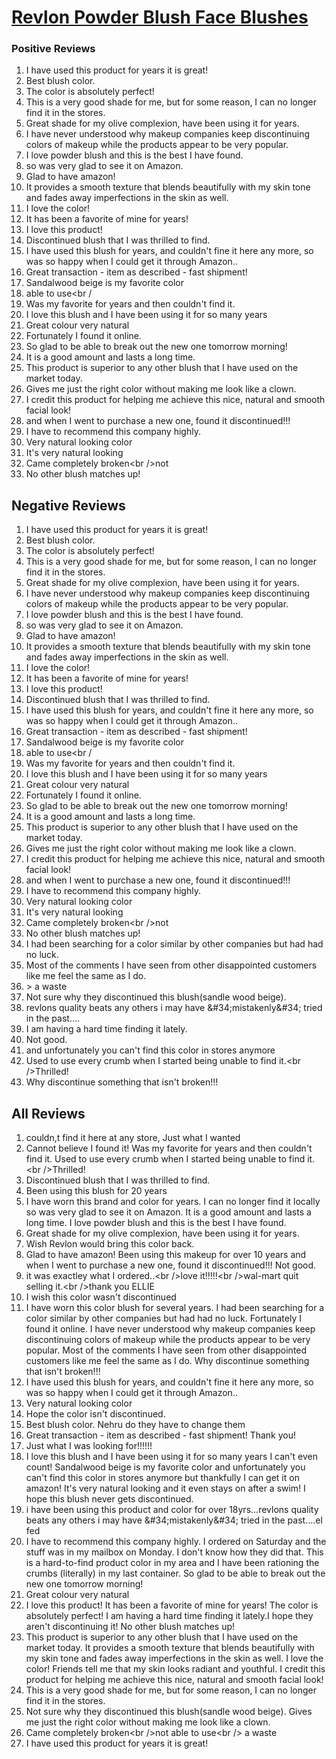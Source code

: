 # [Revlon Powder Blush Face Blushes](https://products.checkmycream.com/products/Revlon-Powder-Blush-Face-Blushes.html)

### Positive Reviews

<ol>
      <li>I have used this product for years it is great!</li>
      <li>Best blush color.</li>
      <li>The color is absolutely perfect!  </li>
      <li>This is a very good shade for me, but for some reason, I can no longer find it in the stores.</li>
      <li>Great shade for my olive complexion, have been using it for years.</li>
      <li>I have never understood why makeup companies keep discontinuing colors of makeup while the products appear to be very popular.  </li>
      <li>I love powder blush and this is the best I have found.</li>
      <li>so was very glad to see it on Amazon.  </li>
      <li>Glad to have amazon!  </li>
      <li>It provides a smooth texture that blends beautifully with my skin tone and fades away imperfections in the skin as well.</li>
      <li>I love the color!</li>
      <li>It has been a favorite of mine for years!</li>
      <li>I love this product!</li>
      <li>Discontinued blush that I was thrilled to find.</li>
      <li>I have used this blush for years, and couldn&#x27;t fine it here any more, so was so happy when I could get it through Amazon..</li>
      <li>Great transaction - item as described - fast shipment!  </li>
      <li>Sandalwood beige is my favorite color</li>
      <li>able to use&lt;br /</li>
      <li>Was my favorite for years and then couldn&#x27;t find it.  </li>
      <li>I love this blush and I have been using it for so many years</li>
      <li>Great colour very natural</li>
      <li>Fortunately I found it online.</li>
      <li>So glad to be able to break out the new one tomorrow morning!</li>
      <li>It is a good amount and lasts a long time.  </li>
      <li>This product is superior to any other blush that I have used on the market today.  </li>
      <li>Gives me just the right color without making me look like a clown.</li>
      <li>I credit this product for helping me achieve this nice, natural and smooth facial look!</li>
      <li>and when I went to purchase a new one, found it discontinued!!!  </li>
      <li>I have to recommend this company highly.</li>
      <li>Very natural looking color</li>
      <li>It&#x27;s very natural looking</li>
      <li>Came completely broken&lt;br /&gt;not</li>
      <li>No other blush matches up!</li>
</ol>


<h2>Negative Reviews</h2>
<ol>
<li> I have used this product for years it is great!</li>
<li> Best blush color.</li>
<li> The color is absolutely perfect!  </li>
<li> This is a very good shade for me, but for some reason, I can no longer find it in the stores.</li>
<li> Great shade for my olive complexion, have been using it for years.</li>
<li> I have never understood why makeup companies keep discontinuing colors of makeup while the products appear to be very popular.  </li>
<li> I love powder blush and this is the best I have found.</li>
<li> so was very glad to see it on Amazon.  </li>
<li> Glad to have amazon!  </li>
<li> It provides a smooth texture that blends beautifully with my skin tone and fades away imperfections in the skin as well.</li>
<li> I love the color!</li>
<li> It has been a favorite of mine for years!</li>
<li> I love this product!</li>
<li> Discontinued blush that I was thrilled to find.</li>
<li> I have used this blush for years, and couldn&#x27;t fine it here any more, so was so happy when I could get it through Amazon..</li>
<li> Great transaction - item as described - fast shipment!  </li>
<li> Sandalwood beige is my favorite color</li>
<li> able to use&lt;br /</li>
<li> Was my favorite for years and then couldn&#x27;t find it.  </li>
<li> I love this blush and I have been using it for so many years</li>
<li> Great colour very natural</li>
<li> Fortunately I found it online.</li>
<li> So glad to be able to break out the new one tomorrow morning!</li>
<li> It is a good amount and lasts a long time.  </li>
<li> This product is superior to any other blush that I have used on the market today.  </li>
<li> Gives me just the right color without making me look like a clown.</li>
<li> I credit this product for helping me achieve this nice, natural and smooth facial look!</li>
<li> and when I went to purchase a new one, found it discontinued!!!  </li>
<li> I have to recommend this company highly.</li>
<li> Very natural looking color</li>
<li> It&#x27;s very natural looking</li>
<li> Came completely broken&lt;br /&gt;not</li>
<li> No other blush matches up!</li>
<li> I had been searching for a color similar by other companies but had had no luck.  </li>
<li> Most of the comments I have seen from other disappointed customers like me feel the same as I do.  </li>
<li> &gt; a waste</li>
<li> Not sure why they discontinued this blush(sandle wood beige).  </li>
<li> revlons quality beats any others i may have &amp;#34;mistakenly&amp;#34; tried in the past....</li>
<li> I am having a hard time finding it lately.</li>
<li> Not good.</li>
<li> and unfortunately you can&#x27;t find this color in stores anymore</li>
<li> Used to use every crumb when I started being unable to find it.&lt;br /&gt;Thrilled!</li>
<li> Why discontinue something that isn&#x27;t broken!!!</li>
</ol>

<h2>All Reviews</h2>

<ol>
    <li> couldn,t find it here at any store, Just what I wanted</li>
    <li> Cannot believe I found it!  Was my favorite for years and then couldn&#x27;t find it.  Used to use every crumb when I started being unable to find it.&lt;br /&gt;Thrilled!</li>
    <li> Discontinued blush that I was thrilled to find.</li>
    <li> Been using this blush for 20 years</li>
    <li> I have worn this brand and color for years.  I can no longer find it locally so was very glad to see it on Amazon.  It is a good amount and lasts a long time.  I love powder blush and this is the best I have found.</li>
    <li> Great shade for my olive complexion, have been using it for years.</li>
    <li> Wish Revlon would bring this color back.</li>
    <li> Glad to have amazon!  Been using this makeup for over 10 years and when I went to purchase a new one, found it discontinued!!!  Not good.</li>
    <li> it was exactley what I ordered..&lt;br /&gt;love it!!!!!&lt;br /&gt;wal-mart quit selling it.&lt;br /&gt;thank you ELLIE</li>
    <li> I wish this color wasn&#x27;t discontinued</li>
    <li> I have worn this color blush for several years. I had been searching for a color similar by other companies but had had no luck.  Fortunately I found it online. I have never understood why makeup companies keep discontinuing colors of makeup while the products appear to be very popular.  Most of the comments I have seen from other disappointed customers like me feel the same as I do.  Why discontinue something that isn&#x27;t broken!!!</li>
    <li> I have used this blush for years, and couldn&#x27;t fine it here any more, so was so happy when I could get it through Amazon..</li>
    <li> Very natural looking color</li>
    <li> Hope the color isn&#x27;t discontinued.</li>
    <li> Best blush color. Nehru do they have to change them</li>
    <li> Great transaction - item as described - fast shipment!  Thank you!</li>
    <li> Just what I was looking for!!!!!!</li>
    <li> I love this blush and I have been using it for so many years I can&#x27;t even count! Sandalwood beige is my favorite color and unfortunately you can&#x27;t find this color in stores anymore but thankfully I can get it on amazon! It&#x27;s very natural looking and it even stays on after a swim! I hope this blush never gets discontinued.</li>
    <li> i have been using this product and color for over 18yrs...revlons quality beats any others i may have &amp;#34;mistakenly&amp;#34; tried in the past....el fed</li>
    <li> I have to recommend this company highly. I ordered on Saturday and the stuff was in my mailbox on Monday. I don&#x27;t know how they did that. This is a hard-to-find product color in my area and I have been rationing the crumbs (literally) in my last container. So glad to be able to break out the new one tomorrow morning!</li>
    <li> Great colour very natural</li>
    <li> I love this product! It has been a favorite of mine for years! The color is absolutely perfect!  I am having a hard time finding it lately.I hope they aren&#x27;t discontinuing it! No other blush matches up!</li>
    <li> This product is superior to any other blush that I have used on the market today.  It provides a smooth texture that blends beautifully with my skin tone and fades away imperfections in the skin as well. I love the color! Friends tell me that my skin looks radiant and youthful.  I credit this product for helping me achieve this nice, natural and smooth facial look!</li>
    <li> This is a very good shade for me, but for some reason, I can no longer find it in the stores.</li>
    <li> Not sure why they discontinued this blush(sandle wood beige).  Gives me just the right color without making me look like a clown.</li>
    <li> Came completely broken&lt;br /&gt;not able to use&lt;br /&gt; a waste</li>
    <li> I have used this product for years it is great!</li>
</ol>




